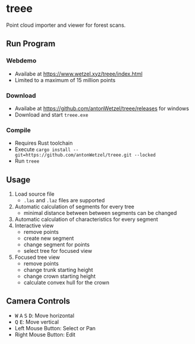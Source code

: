 # treee

Point cloud importer and viewer for forest scans.

## Run Program

### Webdemo

- Availabe at <https://www.wetzel.xyz/treee/index.html>
- Limited to a maximum of 15 million points

### Download

- Availabe at <https://github.com/antonWetzel/treee/releases> for windows
- Download and start `treee.exe`

### Compile

- Requires Rust toolchain
- Execute `cargo install --git=https://github.com/antonWetzel/treee.git --locked`
- Run `treee`

## Usage

1. Load source file
    - `.las` and `.laz` files are supported
2. Automatic calculation of segments for every tree
    - minimal distance between between segments can be changed
3. Automatic calculation of characteristics for every segment
4. Interactive view
    - remove points
    - create new segment
    - change segment for points
    - select tree for focused view
5. Focused tree view
    - remove points
    - change trunk starting height
    - change crown starting height
    - calculate convex hull for the crown

## Camera Controls

- <kbd>W</kbd> <kbd>A</kbd> <kbd>S</kbd> <kbd>D</kbd>: Move horizontal
- <kbd>Q</kbd> <kbd>E</kbd>: Move vertical 
- Left Mouse Button: Select or Pan
- Right Mouse Button: Edit
